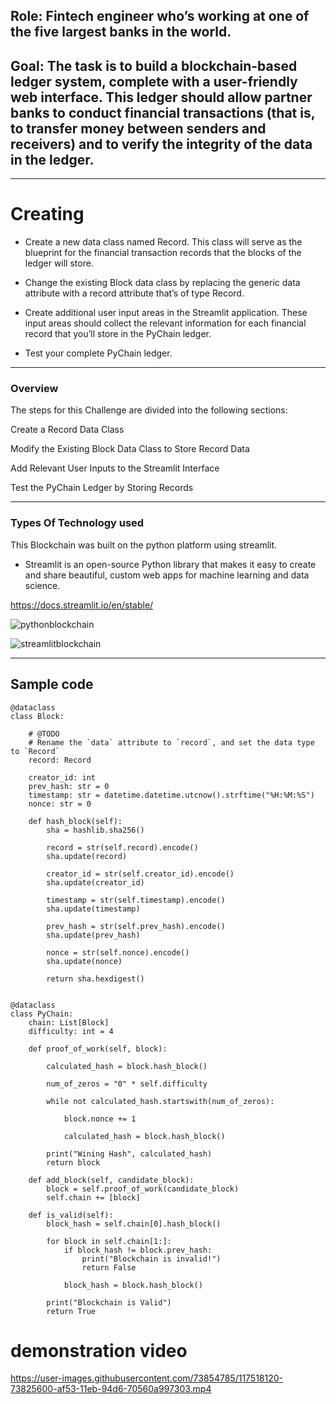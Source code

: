 ## Role: Fintech engineer who’s working at one of the five largest banks in the world.

## Goal: The task is to build a blockchain-based ledger system, complete with a user-friendly web interface. This ledger should allow partner banks to conduct financial transactions (that is, to transfer money between senders and receivers) and to verify the integrity of the data in the ledger.

------

# Creating 

* Create a new data class named Record. This class will serve as the blueprint for the financial transaction records that the blocks of the ledger will store.

* Change the existing Block data class by replacing the generic data attribute with a record attribute that’s of type Record.

* Create additional user input areas in the Streamlit application. These input areas should collect the relevant information for each financial record that you’ll store in the PyChain ledger.

* Test your complete PyChain ledger.

------

### Overview 

The steps for this Challenge are divided into the following sections:

Create a Record Data Class

Modify the Existing Block Data Class to Store Record Data

Add Relevant User Inputs to the Streamlit Interface

Test the PyChain Ledger by Storing Records

------

### Types Of Technology used
This Blockchain was built on the python platform using streamlit. 

* Streamlit is an open-source Python library that makes it easy to create and share beautiful, custom web apps for machine learning and data science. 

https://docs.streamlit.io/en/stable/


![pythonblockchain](https://media.onlinecoursebay.com/2019/07/30020503/2454264_fd7c-750x405.jpg)

![streamlitblockchain](https://blog.jcharistech.com/wp-content/uploads/2020/11/workingwithstfileuploads_streamlit_jcharistech.png)

-----

## Sample code 
```
@dataclass
class Block:

    # @TODO
    # Rename the `data` attribute to `record`, and set the data type to `Record`
    record: Record

    creator_id: int
    prev_hash: str = 0
    timestamp: str = datetime.datetime.utcnow().strftime("%H:%M:%S")
    nonce: str = 0

    def hash_block(self):
        sha = hashlib.sha256()

        record = str(self.record).encode()
        sha.update(record)

        creator_id = str(self.creator_id).encode()
        sha.update(creator_id)

        timestamp = str(self.timestamp).encode()
        sha.update(timestamp)

        prev_hash = str(self.prev_hash).encode()
        sha.update(prev_hash)

        nonce = str(self.nonce).encode()
        sha.update(nonce)

        return sha.hexdigest()


@dataclass
class PyChain:
    chain: List[Block]
    difficulty: int = 4

    def proof_of_work(self, block):

        calculated_hash = block.hash_block()

        num_of_zeros = "0" * self.difficulty

        while not calculated_hash.startswith(num_of_zeros):

            block.nonce += 1

            calculated_hash = block.hash_block()

        print("Wining Hash", calculated_hash)
        return block

    def add_block(self, candidate_block):
        block = self.proof_of_work(candidate_block)
        self.chain += [block]

    def is_valid(self):
        block_hash = self.chain[0].hash_block()

        for block in self.chain[1:]:
            if block_hash != block.prev_hash:
                print("Blockchain is invalid!")
                return False

            block_hash = block.hash_block()

        print("Blockchain is Valid")
        return True
```
# demonstration video 

https://user-images.githubusercontent.com/73854785/117518120-73825600-af53-11eb-94d6-70560a997303.mp4

